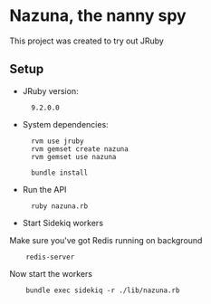 # Nazuna, the nanny spy

This project was created to try out JRuby

## Setup

* JRuby version:

        9.2.0.0

* System dependencies:
        
        rvm use jruby
        rvm gemset create nazuna
        rvm gemset use nazuna
        
        bundle install

* Run the API

        ruby nazuna.rb

* Start Sidekiq workers

Make sure you've got Redis running on background

        redis-server
        
Now start the workers

        bundle exec sidekiq -r ./lib/nazuna.rb        